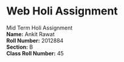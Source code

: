 # Web Holi Assignment
Mid Term Holi Assignment  
<strong>Name:</strong> Ankit Rawat  
<strong>Roll Number:</strong> 2012884  
<strong>Section:</strong> B  
<strong>Class Roll Number:</strong> 45



